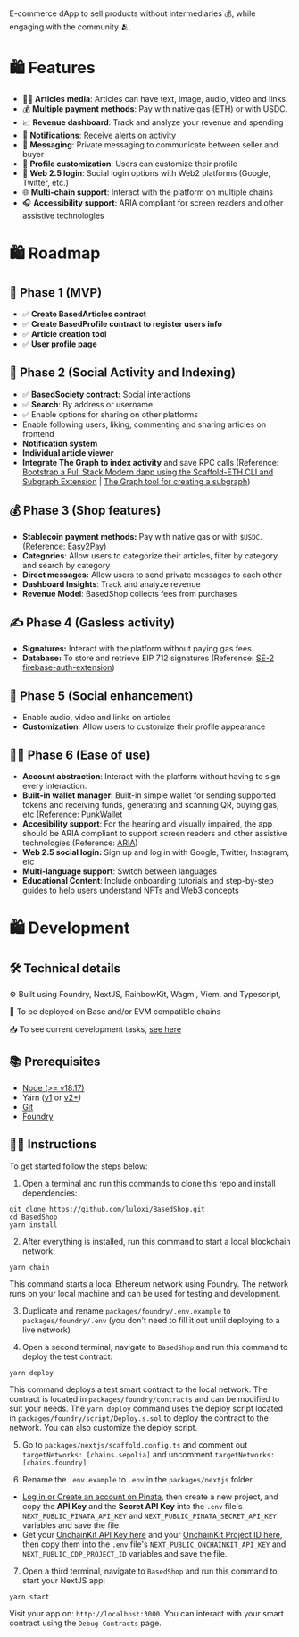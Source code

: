 E-commerce dApp to sell products without intermediaries 💰, while engaging with the community 🫂.

# 🛍️ Features

- 🤹‍♂️ **Articles media**: Articles can have text, image, audio, video and links
- 💰 **Multiple payment methods**: Pay with native gas (ETH) or with USDC.
- 📈 **Revenue dashboard**: Track and analyze your revenue and spending
- 🔔 **Notifications**: Receive alerts on activity
- 💌 **Messaging**: Private messaging to communicate between seller and buyer
- 🎨 **Profile customization**: Users can customize their profile
- 📱 **Web 2.5 login**: Social login options with Web2 platforms (Google, Twitter, etc.)
- 🌐 **Multi-chain support**: Interact with the platform on multiple chains
- 🎧 **Accessibility support**: ARIA compliant for screen readers and other assistive technologies

# 🛍️ Roadmap

## 🐣 Phase 1 (MVP)

- ✅ **Create BasedArticles contract**
- ✅ **Create BasedProfile contract to register users info**
- ✅ **Article creation tool**
- ✅ **User profile page**

## 👥 Phase 2 (Social Activity and Indexing)

- ✅ **BasedSociety contract:** Social interactions
- ✅ **Search**: By address or username
- ✅ Enable options for sharing on other platforms
- Enable following users, liking, commenting and sharing articles on frontend
- **Notification system**
- **Individual article viewer**
- **Integrate The Graph to index activity** and save RPC calls (Reference: [Bootstrap a Full Stack Modern dapp using the Scaffold-ETH CLI and Subgraph Extension](https://siddhantk08.hashnode.dev/bootstrap-a-full-stack-modern-dapp-using-the-scaffold-eth-cli-and-subgraph-extension) | [The Graph tool for creating a subgraph](https://thegraph.com/docs/en/developing/creating-a-subgraph/))

## 💰 Phase 3 (Shop features)

- **Stablecoin payment methods:** Pay with native gas or with `$USDC`. (Reference: [Easy2Pay](https://github.com/luloxi/Easy2Pay))
- **Categories**: Allow users to categorize their articles, filter by category and search by category
- **Direct messages:** Allow users to send private messages to each other
- **Dashboard Insights**: Track and analyze revenue
- **Revenue Model**: BasedShop collects fees from purchases

## ✍️ Phase 4 (Gasless activity)

- **Signatures:** Interact with the platform without paying gas fees
- **Database:** To store and retrieve EIP 712 signatures (Reference: [SE-2 firebase-auth-extension](https://github.com/ByteAtATime/firebase-auth-extension))

## 💬 Phase 5 (Social enhancement)

- Enable audio, video and links on articles
- **Customization**: Allow users to customize their profile appearance

## 👨‍🦽 Phase 6 (Ease of use)

- **Account abstraction**: Interact with the platform without having to sign every interaction.
- **Built-in wallet manager**: Built-in simple wallet for sending supported tokens and receiving funds, generating and scanning QR, buying gas, etc (Reference: [PunkWallet](https://app.buidlguidl.com/build/mTKhXMLEOCQEgPgG57R9)
- **Accesibility support**: For the hearing and visually impaired, the app should be ARIA compliant to support screen readers and other assistive technologies (Reference: [ARIA](https://developer.mozilla.org/en-US/docs/Web/Accessibility/ARIA))
- **Web 2.5 social login:** Sign up and log in with Google, Twitter, Instagram, etc
- **Multi-language support**: Switch between languages
- **Educational Content**: Include onboarding tutorials and step-by-step guides to help users understand NFTs and Web3 concepts

# 🛍️ Development

## 🛠️ Technical details

⚙️ Built using Foundry, NextJS, RainbowKit, Wagmi, Viem, and Typescript,

🔗 To be deployed on Base and/or EVM compatible chains

📥 To see current development tasks, [see here](https://lulox.notion.site/BasedShop-11e13362a5748056b5bfe8bc5d4ff260?pvs=4)

## 📚 Prerequisites

- [Node (>= v18.17)](https://nodejs.org/en/download/package-manager)
- Yarn ([v1](https://classic.yarnpkg.com/en/docs/install/#windows-stable) or [v2+](https://yarnpkg.com/getting-started/install))
- [Git](https://git-scm.com/downloads)
- [Foundry](https://book.getfoundry.sh/getting-started/installation)

## 👨‍🏫 Instructions

To get started follow the steps below:

1. Open a terminal and run this commands to clone this repo and install dependencies:

```
git clone https://github.com/luloxi/BasedShop.git
cd BasedShop
yarn install
```

2. After everything is installed, run this command to start a local blockchain network:

```
yarn chain
```

This command starts a local Ethereum network using Foundry. The network runs on your local machine and can be used for testing and development.

3. Duplicate and rename `packages/foundry/.env.example` to `packages/foundry/.env` (you don't need to fill it out until deploying to a live network)

4. Open a second terminal, navigate to `BasedShop` and run this command to deploy the test contract:

```
yarn deploy
```

This command deploys a test smart contract to the local network. The contract is located in `packages/foundry/contracts` and can be modified to suit your needs. The `yarn deploy` command uses the deploy script located in `packages/foundry/script/Deploy.s.sol` to deploy the contract to the network. You can also customize the deploy script.

5. Go to `packages/nextjs/scaffold.config.ts` and comment out `targetNetworks: [chains.sepolia]` and uncomment `targetNetworks: [chains.foundry]`

6. Rename the `.env.example` to `.env` in the `packages/nextjs` folder.

- [Log in or Create an account on Pinata](https://app.pinata.cloud/signin), then create a new project, and copy the **API Key** and the **Secret API Key** into the `.env` file's `NEXT_PUBLIC_PINATA_API_KEY` and `NEXT_PUBLIC_PINATA_SECRET_API_KEY` variables and save the file.
- Get your [OnchainKit API Key here](https://portal.cdp.coinbase.com/products/onchainkit) and your [OnchainKit Project ID here](https://portal.cdp.coinbase.com/projects/), then copy them into the `.env` file's `NEXT_PUBLIC_ONCHAINKIT_API_KEY` and `NEXT_PUBLIC_CDP_PROJECT_ID` variables and save the file.

7. Open a third terminal, navigate to `BasedShop` and run this command to start your NextJS app:

```
yarn start
```

Visit your app on: `http://localhost:3000`. You can interact with your smart contract using the `Debug Contracts` page.
